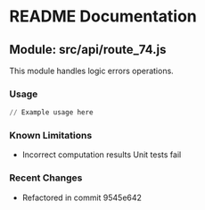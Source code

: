# README Documentation

## Module: src/api/route_74.js

This module handles logic errors operations.

### Usage

```python
// Example usage here
```

### Known Limitations

- Incorrect computation results Unit tests fail

### Recent Changes

- Refactored in commit 9545e642

